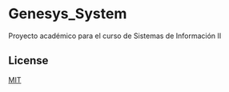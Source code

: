 # Genesys_System
Proyecto académico para el curso de Sistemas de Información II

## License
[MIT](https://choosealicense.com/licenses/mit/)
